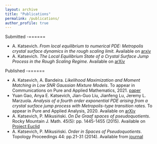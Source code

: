 ```yaml
---
layout: archive
title: "Publications"
permalink: /publications/
author_profile: true
---
```


Submitted
-======
- A. Katsevich. *From local equilibrium to numerical PDE: Metropolis crystal surface dynamics in the rough scaling limit.* Available on [arxiv](https://arxiv.org/placeholder)
- A. Katsevich. *The Local Equilibrium State of a Crystal Surface Jump Process in the Rough Scaling Regime.* Available on [arXiv](https://arxiv.org/abs/2106.04652)

Published
-======
- A. Katsevich, A. Bandeira. *Likelihood Maximization and Moment Matching in Low SNR Gaussian Mixture Models*. To appear in Communications on Pure and Applied Mathematics, 2021. [paper](https://arxiv.org/abs/2006.15202)
- Yuan Gao, Anya E. Katsevich, Jian-Guo Liu, Jianfeng Lu, Jeremy L. Marzuola. *Analysis of a fourth order exponential PDE arising from a crystal surface jump process with Metropolis-type transition rates.* To appear in Pure and Applied Analysis, 2020. Available on [arXiv](https://arxiv.org/abs/2003.07236)
-  A. Katsevich, P. Mikusiński. *On De Graaf spaces of pseudoquotients*. Rocky Mountain J. Math. 45(5): pp. 1445-1455 (2015). Available on [Project Euclid](https://projecteuclid.org/journals/rocky-mountain-journal-of-mathematics/volume-45/issue-5/On-De-Graaf-spaces-of-pseudoquotients/10.1216/RMJ-2015-45-5-1445.full)
- A. Katsevich, P. Mikusiński. *Order in Spaces of Pseudoquotients*. Topology Proceedings 44: pp.21-31 (2014). Available from [journal](http://topology.nipissingu.ca/tp/reprints/v44/tp44003.pdf)
